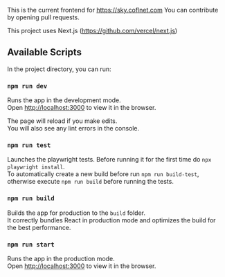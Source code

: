 This is the current frontend for https://sky.coflnet.com
You can contribute by opening pull requests.

This project uses Next.js (https://github.com/vercel/next.js)

## Available Scripts

In the project directory, you can run:

### `npm run dev`

Runs the app in the development mode.<br />
Open [http://localhost:3000](http://localhost:3000) to view it in the browser.

The page will reload if you make edits.<br />
You will also see any lint errors in the console.

### `npm run test`

Launches the playwright tests. Before running it for the first time do `npx playwright install`.<br>
To automatically create a new build before run `npm run build-test`, otherwise execute `npm run build` before running the tests.

### `npm run build`

Builds the app for production to the `build` folder.<br />
It correctly bundles React in production mode and optimizes the build for the best performance.

### `npm run start`

Runs the app in the production mode.<br />
Open [http://localhost:3000](http://localhost:3000) to view it in the browser.

